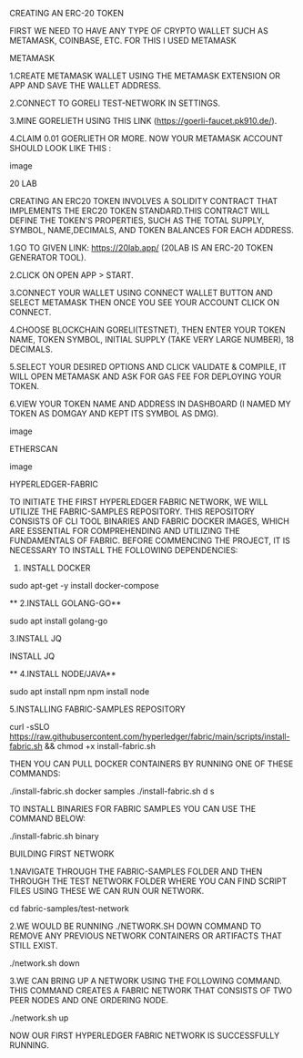 CREATING AN ERC-20 TOKEN

FIRST WE NEED TO HAVE ANY TYPE OF CRYPTO WALLET SUCH AS METAMASK, COINBASE, ETC. FOR THIS I USED METAMASK

METAMASK

1.CREATE METAMASK WALLET USING THE METAMASK EXTENSION OR APP AND SAVE THE WALLET ADDRESS.

2.CONNECT TO GORELI TEST-NETWORK IN SETTINGS.

3.MINE GORELIETH USING THIS LINK (https://goerli-faucet.pk910.de/).

4.CLAIM 0.01 GOERLIETH OR MORE. NOW YOUR METAMASK ACCOUNT SHOULD LOOK LIKE THIS :

image

20 LAB

CREATING AN ERC20 TOKEN INVOLVES A SOLIDITY CONTRACT THAT IMPLEMENTS THE ERC20 TOKEN STANDARD.THIS CONTRACT WILL DEFINE THE TOKEN'S PROPERTIES, SUCH AS THE TOTAL SUPPLY, SYMBOL, NAME,DECIMALS, AND TOKEN BALANCES FOR EACH ADDRESS.

1.GO TO GIVEN LINK: https://20lab.app/ (20LAB IS AN ERC-20 TOKEN GENERATOR TOOL).

2.CLICK ON OPEN APP > START.

3.CONNECT YOUR WALLET USING CONNECT WALLET BUTTON AND SELECT METAMASK THEN ONCE YOU SEE YOUR ACCOUNT CLICK ON CONNECT.

4.CHOOSE BLOCKCHAIN GORELI(TESTNET), THEN ENTER YOUR TOKEN NAME, TOKEN SYMBOL, INITIAL SUPPLY (TAKE VERY LARGE NUMBER), 18 DECIMALS.

5.SELECT YOUR DESIRED OPTIONS AND CLICK VALIDATE & COMPILE, IT WILL OPEN METAMASK AND ASK FOR GAS FEE FOR DEPLOYING YOUR TOKEN.

6.VIEW YOUR TOKEN NAME AND ADDRESS IN DASHBOARD (I NAMED MY TOKEN AS DOMGAY AND KEPT ITS SYMBOL AS DMG).

image

ETHERSCAN

image

HYPERLEDGER-FABRIC

TO INITIATE THE FIRST HYPERLEDGER FABRIC NETWORK, WE WILL UTILIZE THE FABRIC-SAMPLES REPOSITORY. THIS REPOSITORY CONSISTS OF CLI TOOL BINARIES AND FABRIC DOCKER IMAGES, WHICH ARE ESSENTIAL FOR COMPREHENDING AND UTILIZING THE FUNDAMENTALS OF FABRIC. BEFORE COMMENCING THE PROJECT, IT IS NECESSARY TO INSTALL THE FOLLOWING DEPENDENCIES:

1. INSTALL DOCKER

sudo apt-get -y install docker-compose

** 2.INSTALL GOLANG-GO**

sudo apt install golang-go

3.INSTALL JQ

INSTALL JQ

** 4.INSTALL NODE/JAVA**

sudo apt install npm npm install node

5.INSTALLING FABRIC-SAMPLES REPOSITORY

curl -sSLO https://raw.githubusercontent.com/hyperledger/fabric/main/scripts/install-fabric.sh && chmod +x install-fabric.sh

THEN YOU CAN PULL DOCKER CONTAINERS BY RUNNING ONE OF THESE COMMANDS:

./install-fabric.sh docker samples ./install-fabric.sh d s

TO INSTALL BINARIES FOR FABRIC SAMPLES YOU CAN USE THE COMMAND BELOW:

./install-fabric.sh binary

BUILDING FIRST NETWORK

1.NAVIGATE THROUGH THE FABRIC-SAMPLES FOLDER AND THEN THROUGH THE TEST NETWORK FOLDER WHERE YOU CAN FIND SCRIPT FILES USING THESE WE CAN RUN OUR NETWORK.

cd fabric-samples/test-network

2.WE WOULD BE RUNNING ./NETWORK.SH DOWN COMMAND TO REMOVE ANY PREVIOUS NETWORK CONTAINERS OR ARTIFACTS THAT STILL EXIST.

./network.sh down

3.WE CAN BRING UP A NETWORK USING THE FOLLOWING COMMAND. THIS COMMAND CREATES A FABRIC NETWORK THAT CONSISTS OF TWO PEER NODES AND ONE ORDERING NODE.

./network.sh up

NOW OUR FIRST HYPERLEDGER FABRIC NETWORK IS SUCCESSFULLY RUNNING.
